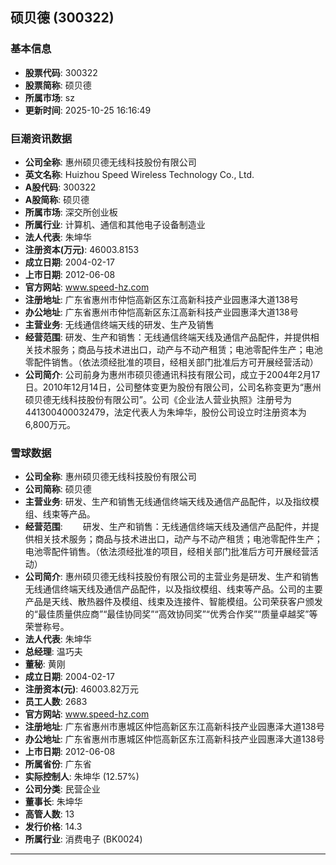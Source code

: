 ## 硕贝德 (300322)

### 基本信息

- **股票代码**: 300322
- **股票简称**: 硕贝德
- **所属市场**: sz
- **更新时间**: 2025-10-25 16:16:49

### 巨潮资讯数据

- **公司全称**: 惠州硕贝德无线科技股份有限公司
- **英文名称**: Huizhou Speed Wireless Technology Co., Ltd.
- **A股代码**: 300322
- **A股简称**: 硕贝德
- **所属市场**: 深交所创业板
- **所属行业**: 计算机、通信和其他电子设备制造业
- **法人代表**: 朱坤华
- **注册资本(万元)**: 46003.8153
- **成立日期**: 2004-02-17
- **上市日期**: 2012-06-08
- **官方网站**: www.speed-hz.com
- **注册地址**: 广东省惠州市仲恺高新区东江高新科技产业园惠泽大道138号
- **办公地址**: 广东省惠州市仲恺高新区东江高新科技产业园惠泽大道138号
- **主营业务**: 无线通信终端天线的研发、生产及销售
- **经营范围**: 研发、生产和销售：无线通信终端天线及通信产品配件，并提供相关技术服务；商品与技术进出口，动产与不动产租赁；电池零配件生产；电池零配件销售。（依法须经批准的项目，经相关部门批准后方可开展经营活动）
- **公司简介**: 公司前身为惠州市硕贝德通讯科技有限公司，成立于2004年2月17日。2010年12月14日，公司整体变更为股份有限公司，公司名称变更为“惠州硕贝德无线科技股份有限公司”。公司《企业法人营业执照》注册号为441300400032479，法定代表人为朱坤华，股份公司设立时注册资本为6,800万元。

### 雪球数据

- **公司全称**: 惠州硕贝德无线科技股份有限公司
- **公司简称**: 硕贝德
- **主营业务**: 研发、生产和销售无线通信终端天线及通信产品配件，以及指纹模组、线束等产品。
- **经营范围**: 　　研发、生产和销售：无线通信终端天线及通信产品配件，并提供相关技术服务；商品与技术进出口，动产与不动产租赁；电池零配件生产；电池零配件销售。（依法须经批准的项目，经相关部门批准后方可开展经营活动）
- **公司简介**: 惠州硕贝德无线科技股份有限公司的主营业务是研发、生产和销售无线通信终端天线及通信产品配件，以及指纹模组、线束等产品。公司的主要产品是天线、散热器件及模组、线束及连接件、智能模组。公司荣获客户颁发的“最佳质量供应商”“最佳协同奖”“高效协同奖”“优秀合作奖”“质量卓越奖”等荣誉称号。
- **法人代表**: 朱坤华
- **总经理**: 温巧夫
- **董秘**: 黄刚
- **成立日期**: 2004-02-17
- **注册资本(元)**: 46003.82万元
- **员工人数**: 2683
- **官方网站**: www.speed-hz.com
- **注册地址**: 广东省惠州市惠城区仲恺高新区东江高新科技产业园惠泽大道138号
- **办公地址**: 广东省惠州市惠城区仲恺高新区东江高新科技产业园惠泽大道138号
- **上市日期**: 2012-06-08
- **所属省份**: 广东省
- **实际控制人**: 朱坤华 (12.57%)
- **公司分类**: 民营企业
- **董事长**: 朱坤华
- **高管人数**: 13
- **发行价格**: 14.3
- **所属行业**: 消费电子 (BK0024)

---